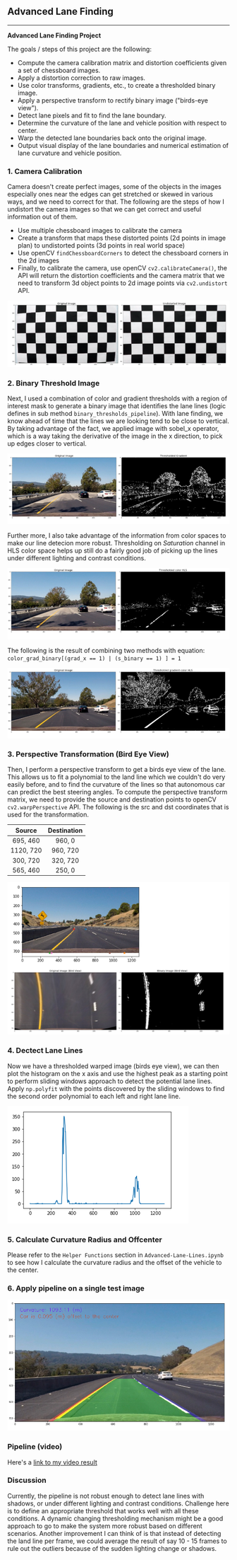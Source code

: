 ## Advanced Lane Finding

---

**Advanced Lane Finding Project**

The goals / steps of this project are the following:

* Compute the camera calibration matrix and distortion coefficients given a set of chessboard images.
* Apply a distortion correction to raw images.
* Use color transforms, gradients, etc., to create a thresholded binary image.
* Apply a perspective transform to rectify binary image ("birds-eye view").
* Detect lane pixels and fit to find the lane boundary.
* Determine the curvature of the lane and vehicle position with respect to center.
* Warp the detected lane boundaries back onto the original image.
* Output visual display of the lane boundaries and numerical estimation of lane curvature and vehicle position.

[//]: # (Image References)

[image1]: ./examples/undistort_output2.png "Undistorted"
[image2]: ./examples/GradientX.png "GradientX.png"
[image3]: ./examples/HSV_thresholding.png "HSV_thresholding"
[image4]: ./examples/combined_thresholding.png "combined_thresholding"
[image5]: ./examples/perspectiveTransfrom.png "perspectiveTransfrom"
[image6]: ./examples/histogram.png "histogram"
[image7]: ./examples/final_image.png "final_image"


### 1. Camera Calibration

Camera doesn't create perfect images, some of the objects in the images especially ones near the edges can get stretched or skewed in various ways, and we need to correct for that. The following are the steps of how I undistort the camera images so that we can get correct and useful information out of them.

* Use multiple chessboard images to calibrate the camera
* Create a transform that maps these distorted points (2d points in image plan) to undistorted points (3d points in real world space)
* Use openCV `findChessboardCorners` to detect the chessboard corners in the 2d images
* Finally, to calibrate the camera, use openCV `cv2.calibrateCamera()`, the API will return the distortion coefficients and the camera matrix that we need to transform 3d object points to 2d image points via `cv2.undistort` API.

![alt text][image1]


### 2. Binary Threshold Image
Next, I used a combination of color and gradient thresholds with a region of interest mask to generate a binary image that identifies the lane lines (logic defines in sub method `binary_thresholds_pipeline`). With lane finding, we know ahead of time that the lines we are looking tend to be close to vertical. By taking  advantage of the fact, we applied image with sobel_x operator, which is a way taking the derivative of the image in the x direction, to pick up edges closer to vertical. 

![alt text][image2]

Further more, I also take advantage of the information from color spaces to make our line detecion more robust. Thresholding on *Saturation* channel in HLS color space helps up still do a fairly good job of picking up the lines under different lighting and contrast conditions.

![alt text][image3]

The following is the result of combining two methods with equation:
`color_grad_binary[(grad_x == 1) | (s_binary == 1) ] = 1`

![alt text][image4]

### 3. Perspective Transformation (Bird Eye View)

Then, I perform a perspective transform to get a birds eye view of the lane. This allows us to fit a polynomial to the land line which we couldn't do very easily before, and to find the curvature of the lines so that autonomous car can predict the best steering angles. To compute the perspective transform matrix, we need to provide the source and destination points to openCV `cv2.warpPerspective` API. The following is the src and dst coordinates that is used for the transformation.

| Source        | Destination   | 
|:-------------:|:-------------:| 
| 695, 460      | 960, 0        | 
| 1120, 720     | 960, 720      |
| 300, 720      | 320, 720      |
| 565, 460      | 250, 0        |

![alt text][image5]

### 4. Dectect Lane Lines 

Now we have a thresholded warped image (birds eye view), we can then plot the histogram on the x axis and use the highest peak as a starting point to perform sliding windows approach to detect the potential lane lines. Apply `np.polyfit` with the points discovered by the sliding windows to find the second order polynomial to each left and right lane line.

![alt text][image6]

### 5. Calculate Curvature Radius and Offcenter

Please refer to the `Helper Functions` section in `Advanced-Lane-Lines.ipynb` to see how I calculate the curvature radius and the offset of the vehicle to the center.

### 6. Apply pipeline on a single test image 

![alt text][image7]
### Pipeline (video)

Here's a [link to my video result](https://youtu.be/HmUnX1csC8Q)
### Discussion

Currently, the pipeline is not robust enough to detect lane lines with shadows, or under different lighting and contrast conditions. Challenge here is to define an appropriate threshold that works well with all these conditions. A dynamic changing thresholding mechanism might be a good approach to go to make the system more robust based on different scenarios. Another improvement I can think of is that instead of detecting the land line per frame, we could average the result of say 10 - 15 frames to rule out the outliers because of the sudden lighting change or shadows. 